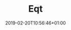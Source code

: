 ---
title: "Eqt"
description: ""
date: 2019-02-20T10:56:46+01:00
draft: false
weight: "1"
logo: "/images/customers/eqt.svg"
hidden: true
---
